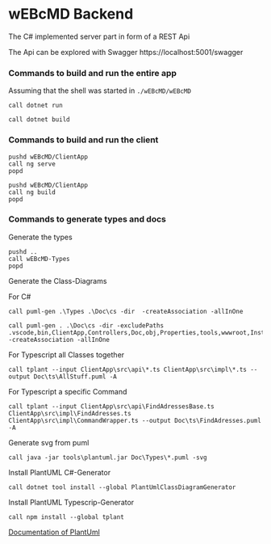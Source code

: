 # wEBcMD Backend

The C# implemented server part in form of a REST Api

The Api can be explored with Swagger https://localhost:5001/swagger


### Commands to build and run the entire app

Assuming that the shell was started in ```./wEBcMD/wEBcMD```

~~~~~~~~~~{cmd}
call dotnet run
~~~~~~~~~~~~~~~~
~~~~~~~~~~{cmd}
call dotnet build
~~~~~~~~~~~~~~~

### Commands to build and run the client
~~~~~~~~~~{cmd}
pushd wEBcMD/ClientApp
call ng serve
popd
~~~~~~~~~~~~~~~
~~~~~~~~~~{cmd}
pushd wEBcMD/ClientApp
call ng build
popd
~~~~~~~~~~~~~~~
### Commands to generate types and docs

Generate the types
~~~~~~~~~~{cmd}
pushd ..
call wEBcMD-Types
popd
~~~~~~~~~~~~~~~

Generate the Class-Diagrams

For C# 
~~~~~~~~~~{cmd}
call puml-gen .\Types .\Doc\cs -dir  -createAssociation -allInOne
~~~~~~~~~~~~~~~

~~~~~~~~~~{cmd}
call puml-gen . .\Doc\cs -dir -excludePaths .vscode,bin,ClientApp,Controllers,Doc,obj,Properties,tools,wwwroot,Install  -createAssociation -allInOne
~~~~~~~~~~~~~~~

For Typescript all Classes together
~~~~~~~~~~{cmd}
call tplant --input ClientApp\src\api\*.ts ClientApp\src\impl\*.ts --output Doc\ts\AllStuff.puml -A 
~~~~~~~~~~~~~~~

For Typescript a specific Command
~~~~~~~~~~{cmd}
call tplant --input ClientApp\src\api\FindAdressesBase.ts ClientApp\src\impl\FindAdresses.ts ClientApp\src\impl\CommandWrapper.ts --output Doc\ts\FindAdresses.puml -A
~~~~~~~~~~~~~~~

Generate svg from puml
~~~~~~~~~~{cmd}
call java -jar tools\plantuml.jar Doc\Types\*.puml -svg   
~~~~~~~~~~~~~~~

Install PlantUML C#-Generator
~~~~~~~~~~{cmd}
call dotnet tool install --global PlantUmlClassDiagramGenerator
~~~~~~~~~~~~~~~

Install PlantUML Typescrip-Generator
~~~~~~~~~~{cmd}
call npm install --global tplant
~~~~~~~~~~~~~~~

[Documentation of PlantUml](https://plantuml.com/de/)


